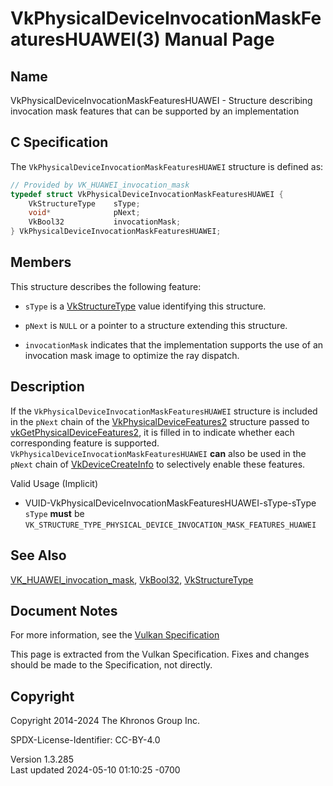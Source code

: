 # VkPhysicalDeviceInvocationMaskFeaturesHUAWEI(3) Manual Page

## Name

VkPhysicalDeviceInvocationMaskFeaturesHUAWEI - Structure describing
invocation mask features that can be supported by an implementation



## <a href="#_c_specification" class="anchor"></a>C Specification

The `VkPhysicalDeviceInvocationMaskFeaturesHUAWEI` structure is defined
as:

``` c
// Provided by VK_HUAWEI_invocation_mask
typedef struct VkPhysicalDeviceInvocationMaskFeaturesHUAWEI {
    VkStructureType    sType;
    void*              pNext;
    VkBool32           invocationMask;
} VkPhysicalDeviceInvocationMaskFeaturesHUAWEI;
```

## <a href="#_members" class="anchor"></a>Members

This structure describes the following feature:

- `sType` is a [VkStructureType](https://registry.khronos.org/vulkan/specs/1.3-extensions/man/html/VkStructureType.html) value identifying
  this structure.

- `pNext` is `NULL` or a pointer to a structure extending this
  structure.

- <span id="features-invocationMask"></span> `invocationMask` indicates
  that the implementation supports the use of an invocation mask image
  to optimize the ray dispatch.

## <a href="#_description" class="anchor"></a>Description

If the `VkPhysicalDeviceInvocationMaskFeaturesHUAWEI` structure is
included in the `pNext` chain of the
[VkPhysicalDeviceFeatures2](https://registry.khronos.org/vulkan/specs/1.3-extensions/man/html/VkPhysicalDeviceFeatures2.html) structure
passed to
[vkGetPhysicalDeviceFeatures2](https://registry.khronos.org/vulkan/specs/1.3-extensions/man/html/vkGetPhysicalDeviceFeatures2.html), it is
filled in to indicate whether each corresponding feature is supported.
`VkPhysicalDeviceInvocationMaskFeaturesHUAWEI` **can** also be used in
the `pNext` chain of [VkDeviceCreateInfo](https://registry.khronos.org/vulkan/specs/1.3-extensions/man/html/VkDeviceCreateInfo.html) to
selectively enable these features.

Valid Usage (Implicit)

- <a href="#VUID-VkPhysicalDeviceInvocationMaskFeaturesHUAWEI-sType-sType"
  id="VUID-VkPhysicalDeviceInvocationMaskFeaturesHUAWEI-sType-sType"></a>
  VUID-VkPhysicalDeviceInvocationMaskFeaturesHUAWEI-sType-sType  
  `sType` **must** be
  `VK_STRUCTURE_TYPE_PHYSICAL_DEVICE_INVOCATION_MASK_FEATURES_HUAWEI`

## <a href="#_see_also" class="anchor"></a>See Also

[VK_HUAWEI_invocation_mask](https://registry.khronos.org/vulkan/specs/1.3-extensions/man/html/VK_HUAWEI_invocation_mask.html),
[VkBool32](https://registry.khronos.org/vulkan/specs/1.3-extensions/man/html/VkBool32.html), [VkStructureType](https://registry.khronos.org/vulkan/specs/1.3-extensions/man/html/VkStructureType.html)

## <a href="#_document_notes" class="anchor"></a>Document Notes

For more information, see the <a
href="https://registry.khronos.org/vulkan/specs/1.3-extensions/html/vkspec.html#VkPhysicalDeviceInvocationMaskFeaturesHUAWEI"
target="_blank" rel="noopener">Vulkan Specification</a>

This page is extracted from the Vulkan Specification. Fixes and changes
should be made to the Specification, not directly.

## <a href="#_copyright" class="anchor"></a>Copyright

Copyright 2014-2024 The Khronos Group Inc.

SPDX-License-Identifier: CC-BY-4.0

Version 1.3.285  
Last updated 2024-05-10 01:10:25 -0700
